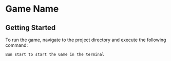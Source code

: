# Game Name

## Getting Started

To run the game, navigate to the project directory and execute the following command:

```bash
Bun start to start the Game in the terminal
```
